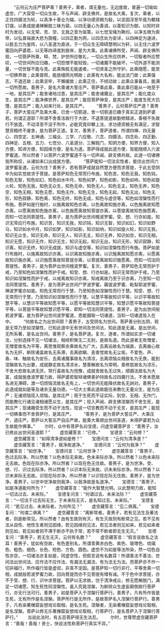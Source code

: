 <!-- { "loadSidebar": true } -->
　　“云何云为庄严菩萨乘？善男子，乘者，谓无量也，无边崖故，普遍一切喻如虚空，广大容受一切众生故，不与声闻、辟支佛共，是故名大乘。复次，乘者，以正住四摄法为轮，以真净十善业为辐，以净功德资粮为毂，以坚固淳至毕竟为輨辖钉镊，以善成就诸禅解脱三昧为辕，以四无量心为善调，以善知识为御，以知时非时为发动，以无常、苦、空、无我之音为驱策，以七觉宝绳为鞦纼，以净五根为索带，以弘普端直大悲为旒幢，以四正勤为网，以四念处为安详，以四神足为速进，以胜五力为鉴阵，以八圣道为直进，于一切众生无障碍慧明以为轩，以无住六波罗蜜回向萨婆若，以无等四谛度到彼岸，是为大乘。此乘诸佛所受，声闻、辟支佛所观，一切菩萨所乘，释、梵、护世所应敬礼，一切众生所应供养，一切智者所应赞叹，一切世间所应归趣，一切怨憎不能轻毁，一切诸魔不能破坏，一切外道不能测量，一切世智不能与竞。此乘殊胜无能遏者，一切贤圣之所守护。此乘随愿，能至一切佛界故；此乘普照，能放缦网光明故；此乘有大名称，能出法门故；此乘强志，不退还故；此乘坚牢，不懈缓故；此乘正住，不倾动故；此乘众事备具，能满一切所愿故。善男子，是名大乘诸大誓庄严。菩萨乘此乘，乘此乘已能从一地至于一地，是其庄严；能舍诸地过患，是其庄严；能舍诸魔业，是其庄严；能化度众生，是其庄严；能净佛世界，是其庄严；能现菩萨神变，是其庄严；能度生死大饥馑，是其庄严；能入如来行处，是其庄严。
　　“善男子，云何菩萨庄严道？善男子，菩萨大誓庄严及乘大乘，已舍一切邪道，舍一切邪道已趣于真实正道到萨婆若。何谓正道耶？所谓不舍善法故行于大欲，不退菩提道故勤修精进，善根不失故行不放逸，不动淳至不没于所作，必能究竟仰攀上法，求功德资粮无有满足，求智慧资粮终不废舍，是为菩萨正道。复次，善男子，菩萨道者，所谓四禅、四无量心、四空定、五神通、三福业、三学、六应敬、六念、四摄法、四念处、四正勤、四神足、五根、五力、七觉分、八圣道分、三解脱门，知阴方便，知界方便，知入方便，知谛方便，知因缘方便，是名为道。菩萨得成就此道方便，皆能随顺入六波罗蜜道。所以然者？以菩萨六波罗蜜道不与一切声闻、辟支佛共故。此道一切诸佛皆所称叹，从诸如来口出成就方便。
　　“菩萨能知一切法实性者，能住出世间六波罗蜜圣道。云何为住？善男子，若有菩萨成就自然慧方便而求菩提，于此五受阴中为如实觉故求于菩提。是菩萨知色无常而行布施，知色苦，知色无我，知色钝，知色无智，知色如幻，知色如水中月，知色如梦，知色如影，知色如响，知色如旋火轮，知色无我，知色无众生，知色无命，知色无人，知色无主，知色无养，知色空，知色无相，知色无愿，知色无作，知色无生，知色无起，知色无出，知色无形，知色寂静，知色离，知色无终，知色无成，知色与虚空等，知色如涅槃性而行布施。菩萨如是行施时，以施离故知色亦离，以色离故知施亦离，以色施离故知愿亦离，以愿离故知色施亦离，以色施愿离故知菩提亦离，以菩提离故知色施愿离，而知一切法同菩提性。善男子，是为菩萨出世间檀波罗蜜。受、想、行亦如是。知识无常应行布施，知识苦，知识无我，知识钝，知识无智，知识如幻，知识如野马，知识如水中月，知识如梦，知识如影，知识如响，知识如旋火轮，知识无我，知识无众生，知识无命，知识无人，知识无主，知识无养，知识如空，知识无相，知识无愿，知识无作，知识无生，知识无起，知识无出，知识无形，知识寂静，知识离，知识无终，知识无成就，知识与虚空等，知识如涅槃性而行布施。菩萨如是行布施时，以施离故知识亦离，以识离故知施亦离，以识施离故知愿亦离，以愿离故知识施亦离，以识施愿离故知菩提亦离，以菩提离故知识施愿离，而知一切法同菩提性。善男子，是为菩萨出世间檀波罗蜜。复次，善男子，菩萨知色无常而护于戒，乃至知色如涅槃性而护于戒。知受、想、行亦如是。知识无常而护于戒，乃至知识如涅槃性而护于戒，以戒离故知识亦离，知戒离故乃至于识亦离，乃至知一切法同菩提性。善男子，是为菩萨出世间尸罗波罗蜜，羼提波罗蜜、毗梨耶波罗蜜、禅波罗蜜亦如是。知色无常而行于慧，乃至知色如涅槃性而行于慧。知受、想、行无常而行于慧，乃至知识如涅槃性而行于慧。以慧平等故知识平等，以识平等故知慧平等，以慧识平等故知愿平等，以愿平等故知慧识平等，知慧识愿平等故知菩提平等，以菩提平等故知慧识愿平等，即知一切法同菩提性。善男子，是为出世间般若波罗蜜。是为菩萨出世间波罗蜜道，悉能摄取一切诸道，当知一切诸道皆入在中。
　　“何故名之为出世间耶？善男子，五受阴名为世间。菩萨善分别五阴，观是无常乃至如涅槃性，已知此道中无有世间及世间法，知此道是无漏，是出世间，无所系著，是名出世间。善男子，是名菩萨道。复次，道者，所谓如实求一切诸法，分别选择不见一切诸法，相续积聚无二无别，是故名道。而此道者无有憎爱，无憎爱故名为平等，离思惟观察余乘故名为广大，去离谄故名为端直，去离曲心故名为无奸，断除诸盖故名无系滞，去离欲瞋、恚害觉故名无尘垢，不爱色、声、香、味、触故名为安乐，去离诸魔事故名为清凉，去离烦恼众贼故名为无畏，能到涅槃故名为出要，成就静定故名清凉水，慧善解故名为常明，善修慈故名为凉乐，不舍大悲故名进无厌，常行喜故名为悦豫，成就舍故名无过失，顺摄法故名为大富，成就施食波罗蜜力故，得萨婆若智辩诸佛善护持故名过四魔行法，不舍本愿故名进无滞碍，渡一切烦恼流故名无有上，一切世间无能降伏故名无詶对。善男子，此道成就如是等及诸余无量功德。一切大士乘此道故能往来教化无量众生，是为庄严；无诸烦恼现入烦恼，是其庄严；观于生死而不证实际，到空、无相、无作门，而能教化行诸见诸相诸愿众生，是其庄严；现入声闻、辟支佛涅槃而不舍生死，是其庄严；现诸趣受生而不动于法性，现说一切言教而不动于无言，是其庄严；能现一切佛事而不舍菩萨行，是其庄严。
　　“善男子，是为菩萨大誓庄严、大乘庄严、道庄严。菩萨以大誓庄严自庄严故，能乘大乘顺出世间圣道，未得萨婆若为众生故能作佛事。”
　　尔时，众中有菩萨名曰宝德，问虚空藏菩萨言：“善男子，汝已修此出世间圣道耶？”
　　虚空藏答言：“已修。”
　　宝德言：“云何修？”
　　虚空藏答言：“如得清净道如是修？”
　　宝德问言：“云何为清净道？”
　　虚空藏答言：“善男子，我净故道净。”
　　宝德问言：“云何为我净？”
　　虚空藏答言：“如世净。”
　　宝德问言：“云何世净？”
　　虚空藏答言：“善男子，色过去际净。所以然者？以色本际无来故。色未来际亦净。所以然者？以色未来际无去故。色现在际亦净。所以然者？以现在色无住故。善男子，是为世净。受、想、行、识过去际净。所以然者？以识本际无来故。识未来际亦净。所以然者？以识未来际无去故。识现在际亦净。所以然者？以识现在际无住故。善男子，是为世净。善男子，以世中世净故则我净，以我净故是名道净。”
　　宝德言：“善男子，如是净道能何所为？”
　　虚空藏答言：“能作大智慧光明。以此慧明力故，能知一切法过去、未来际。”
　　宝德复问言：“何谓过去、未来法际？”
　　虚空藏答言：“一切法于过去际无生，于未来际无灭，是名知过去、未来际。”
　　宝德复问：“若见过去、未来际者，为何所见？”
　　虚空藏答言：“见二俱离。”
　　宝德复问：“何谓二俱离？”
　　虚空藏答言：“离断常者。善男子，若有见法生及著法者，则是断常见。所以然者？由有生故则有灭，有生灭故则有断常之见。若不见有法从自性、他性生者则见因缘，若见因缘则见法，若见法者则见如来，若见如来者则见如，若见如者则不滞于断亦不执于常，若不常不断者即无生无灭。”
　　宝德复问：“善男子，若无生无灭，云何有名数？”
　　虚空藏答言：“假言说故名之法耳！善男子，犹如有空故，有色差别名，所谓青黄赤白色、紫色、玻瓈色、琉璃色、粗色、细色、长色、短色、方色、圆色。虚空不为如是等法所染，然一切色自性亦空，一切诸法亦复如是，同虚空性，但假言说有名数耳！所谓善法不善法、世间法出世间法、应作法不应作法、有漏法无漏法、有为法无为法。而菩萨亦不作一切非福行，所作福行皆是虚诳，非真不坚固。是菩萨知一切行非行，平等舍离一切相，成就般若波罗蜜力故，回向菩提而亦不见菩提有增有减。不于色中求菩提，亦不于受、想、行、识中求菩提。菩萨以无求故，住于清净戒众，修无愿解脱门，满足一切诸愿，知生死性同涅槃性。虽入究竟涅槃，为断除众生虚妄颠倒故行菩萨行，亦无行法可行。善男子，如是菩萨入于涅槃行菩萨行。善男子，凡有所作皆是生死，无有所作是名涅槃。菩萨所行是无所作，是故菩萨名入涅槃行菩萨行。善男子，凡有染著樔窟妄想戏论取相，是名生死。涅槃者，无染著樔窟妄想戏论取相，是名涅槃。菩萨以修无乐著樔窟妄想戏论取相，行菩萨行，是名菩萨入于涅槃行菩萨行。”
　　当说此法时，有五百菩萨得无生法忍。
　　尔时，世尊赞虚空藏菩萨言：“善哉！善哉！贤士，快说法性称菩萨行真实不异。”
